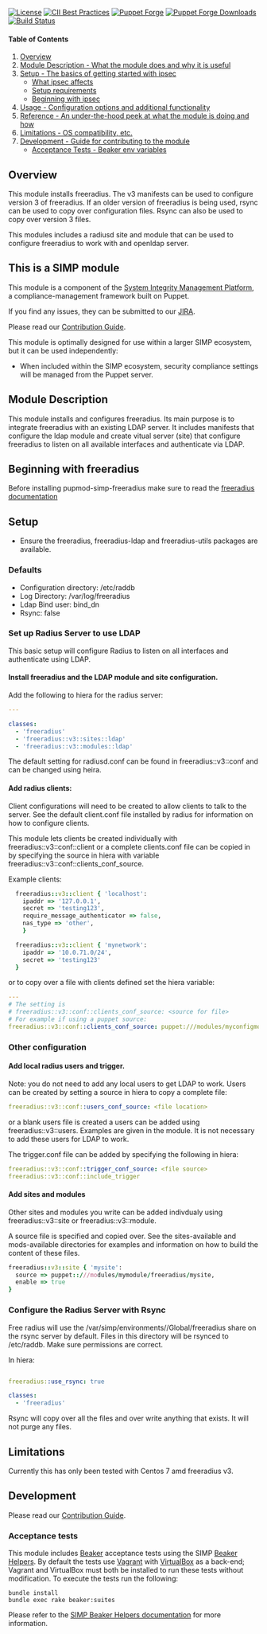 
[![License](https://img.shields.io/:license-apache-blue.svg)](http://www.apache.org/licenses/LICENSE-2.0.html)
[![CII Best Practices](https://bestpractices.coreinfrastructure.org/projects/73/badge)](https://bestpractices.coreinfrastructure.org/projects/73)
[![Puppet Forge](https://img.shields.io/puppetforge/v/simp/libreswan.svg)](https://forge.puppetlabs.com/simp/freeradius)
[![Puppet Forge Downloads](https://img.shields.io/puppetforge/dt/simp/libreswan.svg)](https://forge.puppetlabs.com/simp/freeradius)
[![Build Status](https://travis-ci.org/simp/pupmod-simp-libreswan.svg)](https://travis-ci.org/simp/pupmod-simp-freeradius)

#### Table of Contents

1. [Overview](#overview)
2. [Module Description - What the module does and why it is useful](#module-description)
3. [Setup - The basics of getting started with ipsec](#setup)
    * [What ipsec affects](#what-ipsec-affects)
    * [Setup requirements](#setup-requirements)
    * [Beginning with ipsec](#beginning-with-ipsec)
4. [Usage - Configuration options and additional functionality](#usage)
5. [Reference - An under-the-hood peek at what the module is doing and how](#reference)
5. [Limitations - OS compatibility, etc.](#limitations)
6. [Development - Guide for contributing to the module](#development)
      * [Acceptance Tests - Beaker env variables](#acceptance-tests)

## Overview

This module installs freeradius. The v3 manifests can be used to configure version 3 of freeradius.
If an older version of freeradius is being used, rsync can be used to copy over configuration files.
Rsync can also be used to copy over version 3 files.

This modules includes a  radiusd site and module that can be used to configure freeradius to
work with and  openldap server.

## This is a SIMP module

This module is a component of the [System Integrity Management Platform](https://simp-project.com),
a compliance-management framework built on Puppet.

If you find any issues, they can be submitted to our [JIRA](https://simp-project.atlassian.net/).

Please read our [Contribution Guide](http://simp-doc.readthedocs.io/en/stable/contributors_guide/index.html).

This module is optimally designed for use within a larger SIMP ecosystem, but it can be used independently:
* When included within the SIMP ecosystem, security compliance settings will be managed from the Puppet server.

## Module Description

This module installs and configures freeradius.  Its main purpose is to integrate freeradius
with an existing LDAP server. It includes manifests that configure the ldap module and create
vitual server (site)  that configure freeradius to listen on all available interfaces and authenticate
via LDAP.

## Beginning with freeradius

Before installing pupmod-simp-freeradius make sure to read the [freeradius documentation](http://freeradius.org/documentation)

## Setup
* Ensure the freeradius, freeradius-ldap and freeradius-utils  packages are available.


### Defaults
* Configuration directory: /etc/raddb
* Log Directory: /var/log/freeradius
* Ldap Bind user:  bind_dn
* Rsync:  false

### Set up Radius Server to use LDAP

This basic setup will configure Radius to listen on all interfaces and authenticate
using LDAP.

#### Install freeradius and the LDAP module and site configuration.

Add the following to hiera for the radius server:
```yaml
---

classes:
  - 'freeradius'
  - 'freeradius::v3::sites::ldap'
  - 'freeradius::v3::modules::ldap'
```

The default setting for radiusd.conf can be found in freeradius::v3::conf
and can be changed using heira.

#### Add radius clients:

Client configurations will need to be created to allow clients to talk to the server.
See the default client.conf file installed by radius for information on how to
configure clients.

This module lets clients be created individually with freeradius::v3::conf::client or
a complete clients.conf file can be copied in by specifying the source in hiera with
variable freeradius::v3::conf::clients_conf_source.

Example clients:

``` ruby
  freeradius::v3::client { 'localhost':
    ipaddr => '127.0.0.1',
    secret => 'testing123',
    require_message_authenticator => false,
    nas_type => 'other',
    }

  freeradius::v3::client { 'mynetwork':
    ipaddr => '10.0.71.0/24',
    secret => 'testing123'
  }
```
or to  copy over a file with clients defined set the hiera variable:

``` yaml
---
# The setting is
# freeradius::v3::conf::clients_conf_source: <source for file>
# For example if using a puppet source:
freeradius::v3::conf::clients_conf_source: puppet:///modules/myconfigmod/freeradius/client.conf
```
### Other configuration

#### Add local radius users and  trigger.

Note:  you do not need to add any local users to get LDAP to work.
Users can be created by setting a source in hiera to copy a complete file:
``` yaml
freeradius::v3::conf::users_conf_source: <file location>
```
or a blank users file is created a users can be added using
freeradius::v3::users.  Examples are given in the module.  It is not
necessary to add these users for LDAP to work.


The trigger.conf file can be added by specifying the following in hiera:
``` yaml
freeradius::v3::conf::trigger_conf_source: <file source>
freeradius::v3::conf::include_trigger
```

#### Add sites and modules
Other sites and modules you write can be added  indivdualy using  freeradius::v3::site or
freeradius::v3::module.

A source file is specified and copied over.  See the sites-available and
 mods-available directories for examples and information on how to build
the content of these files.

``` ruby
freeradius::v3::site { 'mysite':
  source => puppet::///modules/mymodule/freeradius/mysite,
  enable => true
}
```
### Configure the Radius Server with Rsync

Free radius will use the /var/simp/environments/<os>/Global/freeradius share
on the rsync server by default.
Files in this directory will be rsynced to /etc/raddb. Make sure permissions are correct.

In hiera:
``` yaml

freeradius::use_rsync: true

classes:
  - 'freeradius'
```
Rsync will copy over all the files and over write anything that exists.
It will not purge any files.

## Limitations

Currently this has only been tested with Centos 7 amd freeradius v3.

## Development

Please read our [Contribution Guide](http://simp-doc.readthedocs.io/en/stable/contributors_guide/index.html).

### Acceptance tests


This module includes [Beaker](https://github.com/puppetlabs/beaker) acceptance tests using the SIMP [Beaker Helpers](https://github.com/simp/rubygem-simp-beaker-helpers).  By default the tests use [Vagrant](https://www.vagrantup.com/) with [VirtualBox](https://www.virtualbox.org) as a back-end; Vagrant and VirtualBox must both be installed to run these tests without modification. To execute the tests run the following:

```shell
bundle install
bundle exec rake beaker:suites
```

Please refer to the [SIMP Beaker Helpers documentation](https://github.com/simp/rubygem-simp-beaker-helpers/blob/master/README.md) for more information.

